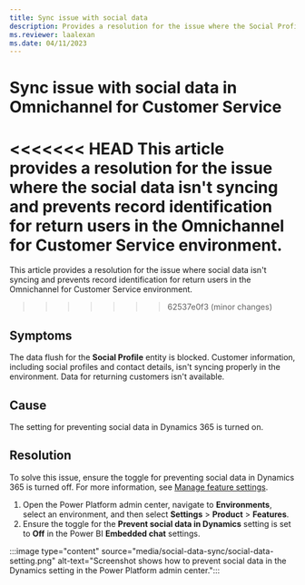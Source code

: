 ```yaml
---
title: Sync issue with social data
description: Provides a resolution for the issue where the Social Profile entity is blocked and the social data isn't syncing in Omnichannel for Customer Service.
ms.reviewer: laalexan
ms.date: 04/11/2023
---
```

# Sync issue with social data in Omnichannel for Customer Service

<<<<<<< HEAD
This article provides a resolution for the issue where the social data isn't syncing and prevents record identification for return users in the Omnichannel for Customer Service environment.
=======
This article provides a resolution for the issue where social data isn't syncing and prevents record identification for return users in the Omnichannel for Customer Service environment.
>>>>>>> 62537e0f3 (minor changes)

## Symptoms

The data flush for the **Social Profile** entity is blocked. Customer information, including social profiles and contact details, isn't syncing properly in the environment. Data for returning customers isn't available.

## Cause

The setting for preventing social data in Dynamics 365 is turned on.

## Resolution

To solve this issue, ensure the toggle for preventing social data in Dynamics 365 is turned off. For more information, see [Manage feature settings](/power-platform/admin/settings-features).

1. Open the Power Platform admin center, navigate to **Environments**, select an environment, and then select **Settings** > **Product** > **Features**.
1. Ensure the toggle for the **Prevent social data in Dynamics** setting is set to **Off** in the Power BI **Embedded chat** settings.

:::image type="content" source="media/social-data-sync/social-data-setting.png" alt-text="Screenshot shows how to prevent social data in the Dynamics setting in the Power Platform admin center.":::